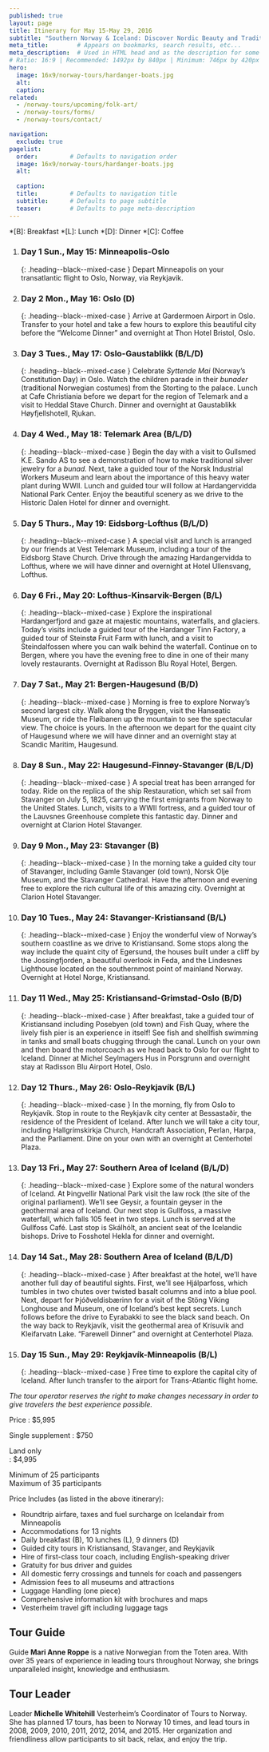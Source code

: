 ```yaml
---
published: true
layout: page
title: Itinerary for May 15-May 29, 2016
subtitle: "Southern Norway & Iceland: Discover Nordic Beauty and Traditions"
meta_title:        # Appears on bookmarks, search results, etc...
meta_description:  # Used in HTML head and as the description for some search engines
# Ratio: 16:9 | Recommended: 1492px by 840px | Minimum: 746px by 420px
hero:
  image: 16x9/norway-tours/hardanger-boats.jpg
  alt: 
  caption:
related:
  - /norway-tours/upcoming/folk-art/
  - /norway-tours/forms/
  - /norway-tours/contact/

navigation:
  exclude: true
pagelist:
  order:         # Defaults to navigation order
  image: 16x9/norway-tours/hardanger-boats.jpg
  alt:
 
  caption:   
  title:         # Defaults to navigation title
  subtitle:      # Defaults to page subtitle
  teaser:        # Defaults to page meta-description  
---
```


*[B]: Breakfast
*[L]: Lunch
*[D]: Dinner
*[C]: Coffee

1. ### Day 1  Sun., May 15: Minneapolis-Oslo
   {: .heading--black--mixed-case }
   Depart Minneapolis on your transatlantic flight to Oslo, Norway, via Reykjavik. 

1. ### Day 2  Mon., May 16: Oslo (D)
   {: .heading--black--mixed-case }
   Arrive at Gardermoen Airport in Oslo. Transfer to your hotel and take a few hours to explore this beautiful city before the “Welcome Dinner” and overnight at Thon Hotel Bristol, Oslo.

1. ### Day 3  Tues., May 17: Oslo-Gaustablikk (B/L/D)
   {: .heading--black--mixed-case }
   Celebrate _Syttende Mai_ (Norway’s Constitution Day) in Oslo. Watch the children parade in their _bunader_ (traditional Norwegian costumes) from the Storting to the palace. Lunch at Cafe Christiania before we depart for the region of Telemark and a visit to Heddal Stave Church. Dinner and overnight at Gaustablikk Høyfjellshotell, Rjukan. 

1. ### Day 4  Wed., May 18: Telemark Area (B/L/D)
   {: .heading--black--mixed-case }
   Begin the day with a visit to Gullsmed K.E. Sando AS to see a demonstration of how to make traditional silver jewelry for a _bunad._ Next, take a guided tour of the Norsk Industrial Workers Museum and learn about the importance of this heavy water plant during WWII. Lunch and guided tour will follow at Hardangervidda National Park Center. Enjoy the beautiful scenery as we drive to the Historic Dalen Hotel for dinner and overnight.

1. ### Day 5  Thurs., May 19: Eidsborg-Lofthus (B/L/D)
   {: .heading--black--mixed-case }
   A special visit and lunch is arranged by our friends at Vest Telemark Museum, including a tour of the Eidsborg Stave Church. Drive through the amazing Hardangervidda to Lofthus, where we will have dinner and overnight at Hotel Ullensvang, Lofthus.

1. ### Day 6  Fri., May 20: Lofthus-Kinsarvik-Bergen (B/L)
   {: .heading--black--mixed-case }
   Explore the inspirational Hardangerfjord and gaze at majestic mountains, waterfalls, and glaciers. Today’s visits include a guided tour of the Hardanger Tinn Factory, a guided tour of Steinstø Fruit Farm with lunch, and a visit to Steindalfossen where you can walk behind the waterfall. Continue on to Bergen, where you have the evening free to dine in one of their many lovely restaurants. Overnight at Radisson Blu Royal Hotel, Bergen.

1. ### Day 7  Sat., May 21: Bergen-Haugesund  (B/D)
   {: .heading--black--mixed-case }
   Morning is free to explore Norway’s second largest city. Walk along the Bryggen, visit the Hanseatic Museum, or ride the Fløibanen up the mountain to see the spectacular view. The choice is yours. In the afternoon we depart for the quaint city of Haugesund where we will have dinner and an overnight stay at Scandic Maritim, Haugesund.  

1. ### Day 8  Sun., May 22:  Haugesund-Finnøy-Stavanger  (B/L/D)
   {: .heading--black--mixed-case }
   A special treat has been arranged for today.  Ride on the replica of the ship Restauration, which set sail from Stavanger on July 5, 1825, carrying the first emigrants from Norway to the United States. Lunch, visits to a WWII fortress, and a guided tour of the Lauvsnes Greenhouse complete this fantastic day. Dinner and overnight at Clarion Hotel Stavanger. 

1. ### Day 9  Mon., May 23: Stavanger (B)
   {: .heading--black--mixed-case }
   In the morning take a guided city tour of Stavanger, including Gamle Stavanger (old town), Norsk Olje Museum, and the Stavanger Cathedral. Have the afternoon and evening free to explore the rich cultural life of this amazing city. Overnight at Clarion Hotel Stavanger.

1. ### Day 10  Tues., May 24: Stavanger-Kristiansand (B/L)
   {: .heading--black--mixed-case }
   Enjoy the wonderful view of Norway’s southern coastline as we drive to Kristiansand.  Some stops along the way include the quaint city of Egersund, the houses built under a cliff by the Jossingfjorden, a beautiful overlook in Feda, and the Lindesnes Lighthouse located on the southernmost point of mainland Norway. Overnight at Hotel Norge, Kristiansand. 

1. ### Day 11  Wed., May 25: Kristiansand-Grimstad-Oslo (B/D)
   {: .heading--black--mixed-case }
   After breakfast, take a guided tour of Kristiansand including Posebyen (old town) and Fish Quay, where the lively fish pier is an experience in itself! See fish and shellfish swimming in tanks and small boats chugging through the canal. Lunch on your own and then board the motorcoach as we head back to Oslo for our flight to Iceland. Dinner at Michel Seylmagers Hus in Porsgrunn and overnight stay at Radisson Blu Airport Hotel, Oslo. 

1. ### Day 12  Thurs., May 26: Oslo-Reykjavík (B/L)
   {: .heading--black--mixed-case }
   In the morning, fly from Oslo to Reykjavík. Stop in route to the Reykjavík city center at Bessastaðir, the residence of the President of Iceland. After lunch we will take a city tour, including Hallgrímskirkja Church, Handcraft Association, Perlan, Harpa, and the Parliament. Dine on your own with an overnight at Centerhotel Plaza.

1. ### Day 13  Fri., May 27: Southern Area of Iceland    (B/L/D) 
   {: .heading--black--mixed-case }
   Explore some of the natural wonders of Iceland. At Þingvellir National Park visit the law rock (the site of the original parliament). We’ll see Geysir, a fountain geyser in the geothermal area of Iceland. Our next stop is Gullfoss, a massive waterfall, which falls 105 feet in two steps. Lunch is served at the Gullfoss Café. Last stop is Skálhólt, an ancient seat of the Icelandic bishops. Drive to Fosshotel Hekla for dinner and overnight.

1. ### Day 14  Sat., May 28: Southern Area of Iceland (B/L/D)
   {: .heading--black--mixed-case }
   After breakfast at the hotel, we’ll have another full day of beautiful sights. First, we’ll see Hjálparfoss, which tumbles in two chutes over twisted basalt columns and into a blue pool.  Next, depart for Þjóðveldisbærinn for a visit of the Stöng Viking Longhouse and Museum, one of Iceland’s best kept secrets. Lunch follows before the drive to Eyrabakki to see the black sand beach. On the way back to Reykjavík, visit the geothermal area of Krísuvik and Kleifarvatn Lake. “Farewell Dinner” and overnight at Centerhotel Plaza. 

1. ### Day 15  Sun., May 29:  Reykjavík-Minneapolis (B/L) 
   {: .heading--black--mixed-case }
   Free time to explore the capital city of Iceland. After lunch transfer to the airport for Trans-Atlantic flight home.  

*The tour operator reserves the right to make changes necessary in order to give travelers the best experience possible.*

Price
   : $5,995
   
Single supplement
   : $750

Land only  
   : $4,995

Minimum of 25 participants <br />
Maximum of 35 participants

Price Includes (as listed in the above itinerary):

- Roundtrip airfare, taxes and fuel surcharge on Icelandair from Minneapolis
- Accommodations for 13 nights
- Daily breakfast (B), 10 lunches (L), 9 dinners (D)
- Guided city tours in Kristiansand, Stavanger, and Reykjavik
- Hire of first-class tour coach, including English-speaking driver
- Gratuity for bus driver and guides
- All domestic ferry crossings and tunnels for coach and passengers
- Admission fees to all museums and attractions
- Luggage Handling (one piece)
- Comprehensive information kit with brochures and maps
- Vesterheim travel gift including luggage tags


Tour Guide
----------
Guide **Mari Anne Roppe** is a native Norwegian from the Toten area. With over 35 years of experience in leading tours throughout Norway, she brings unparalleled insight, knowledge and enthusiasm.

Tour Leader
-----------
Leader **Michelle Whitehill** Vesterheim’s Coordinator of Tours to Norway. She has planned 17 tours, has been to Norway 10 times, and lead tours in 2008, 2009, 2010, 2011, 2012, 2014, and 2015. Her organization and friendliness allow participants to sit back, relax, and enjoy the trip. 